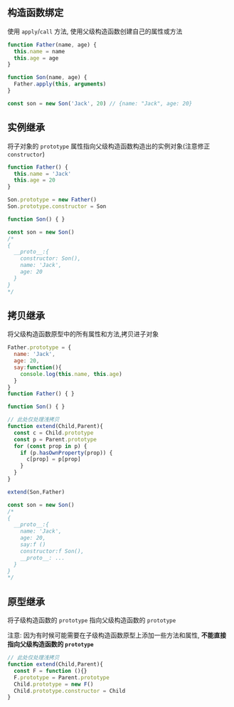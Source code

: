 ## 构造函数绑定

使用 ```apply```/```call``` 方法, 使用父级构造函数创建自己的属性或方法

```js
function Father(name, age) {
  this.name = name
  this.age = age
}

function Son(name, age) {
  Father.apply(this, arguments)
}

const son = new Son('Jack', 20) // {name: "Jack", age: 20}
```

## 实例继承

将子对象的 ```prototype``` 属性指向父级构造函数构造出的实例对象(注意修正 ```constructor```)

```js
function Father() {
  this.name = 'Jack'
  this.age = 20
}

Son.prototype = new Father()
Son.prototype.constructor = Son

function Son() { }

const son = new Son()
/* 
{
  __proto__:{
    constructor: Son(),
    name: 'Jack',
    age: 20
  }
}
*/
```

## 拷贝继承

将父级构造函数原型中的所有属性和方法,拷贝进子对象

```js
Father.prototype = {
  name: 'Jack',
  age: 20,
  say:function(){
    console.log(this.name, this.age)
  }
}
function Father() { }

function Son() { }

// 此处仅处理浅拷贝
function extend(Child,Parent){
  const c = Child.prototype
  const p = Parent.prototype
  for (const prop in p) {
    if (p.hasOwnProperty(prop)) {
      c[prop] = p[prop]
    }
  }
}

extend(Son,Father)

const son = new Son()
/* 
{
  __proto__:{
    name: 'Jack',
    age: 20,
    say:f ()
    constructor:f Son(),
    __proto__: ...
  }
}
*/
```

## 原型继承

将子级构造函数的 ```prototype``` 指向父级构造函数的 ```prototype```

注意: 因为有时候可能需要在子级构造函数原型上添加一些方法和属性, **不能直接指向父级构造函数的 ```prototype```**

```js
// 此处仅处理浅拷贝
function extend(Child,Parent){
  const F = function (){}
  F.prototype = Parent.prototype
  Child.prototype = new F()
  Child.prototype.constructor = Child 
}
```